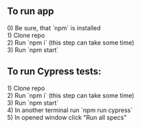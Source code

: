 <h2>To run app</h2>
0) Be sure, that `npm` is installed<br />
1) Clone repo<br />
2) Run `npm i` (this step can take some time)<br />
3) Run `npm start`<br />

<h2>To run Cypress tests:</h2>
1) Clone repo<br />
2) Run `npm i` (this step can take some time)<br />
3) Run `npm start`<br />
4) In another terminal run `npm run cypress`<br />
5) In opened window click "Run all specs"<br />
